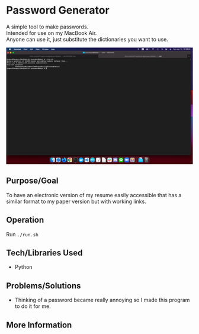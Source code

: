 # Password Generator
A simple tool to make passwords.  
Intended for use on my MacBook Air.  
Anyone can use it, just substitute the dictionaries you want to use.  

![Screenshot](screenshot.png)

## Purpose/Goal
To have an electronic version of my resume easily accessible that has a similar format to my paper version but with working links.

## Operation
Run `./run.sh`  

## Tech/Libraries Used
* Python

## Problems/Solutions
* Thinking of a password became really annoying so I made this program to do it for me.

## More Information
